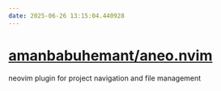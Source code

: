 ```yaml
---
date: 2025-06-26 13:15:04.440928
---
```


# [amanbabuhemant/aneo.nvim](https://github.com/amanbabuhemant/aneo.nvim)

neovim plugin for project navigation and file management